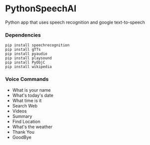 # PythonSpeechAI
Python app that uses speech recognition and google text-to-speech

### Dependencies

```
pip install speechrecognition
pip install gTTs
pip install pyaudio
pip install playsound
pip install PyObjC
pip install wikipedia
```

### Voice Commands

- What is your name
- What's today's date
- What time is it
- Search Web
- Videos
- Summary
- Find Location
- What's the weather
- Thank You
- GoodBye
